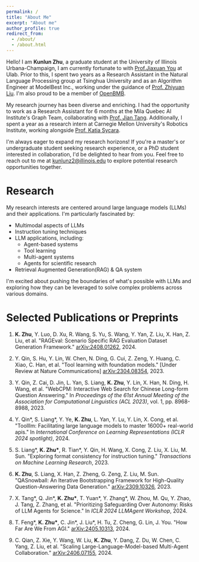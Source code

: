 ```yaml
---
permalink: /
title: "About Me"
excerpt: "About me"
author_profile: true
redirect_from: 
  - /about/
  - /about.html
---
```


Hello! I am **Kunlun Zhu**, a graduate student at the University of Illinois Urbana-Champaign, I am currently fortunate to with [Prof.Jiaxuan You](https://cs.stanford.edu/people/jiaxuan/) at Ulab. Prior to this, I spent two years as a Research Assistant in the Natural Language Processing group at Tsinghua University and as an Algorithm Engineer at ModelBest Inc., working under the guidance of [Prof. Zhiyuan Liu](https://lzy.thunlp.org/). I'm also proud to be a member of [OpenBMB](https://www.openbmb.cn/en/about-us).

My research journey has been diverse and enriching. I had the opportunity to work as a Research Assistant for 6 months at the Mila Quebec AI Institute's Graph Team, collaborating with [Prof. Jian Tang](https://jian-tang.com/). Additionally, I spent a year as a research intern at Carnegie Mellon University's Robotics Institute, working alongside [Prof. Katia Sycara](https://www.cs.cmu.edu/~sycara/).

I'm always eager to expand my research horizons! If you're a master's or undergraduate student seeking research experience, or a PhD student interested in collaboration, I'd be delighted to hear from you. Feel free to reach out to me at <kunlunz2@illinois.edu> to explore potential research opportunities together.

Research
======
My research interests are centered around large language models (LLMs) and their applications. I'm particularly fascinated by:

- Multimodal aspects of LLMs
- Instruction tuning techniques
- LLM applications, including:
  - Agent-based systems
  - Tool learning
  - Multi-agent systems
  - Agents for scientific research
- Retrieval Augmented Generation(RAG) & QA system

I'm excited about pushing the boundaries of what's possible with LLMs and exploring how they can be leveraged to solve complex problems across various domains.

Selected Publications or Preprints
======
1. **K. Zhu**, Y. Luo, D. Xu, R. Wang, S. Yu, S. Wang, Y. Yan, Z. Liu, X. Han, Z. Liu, et al. "RAGEval: Scenario Specific RAG Evaluation Dataset Generation Framework." [arXiv:2408.01262](https://arxiv.org/abs/2408.01262), 2024.
2. Y. Qin, S. Hu, Y. Lin, W. Chen, N. Ding, G. Cui, Z. Zeng, Y. Huang, C. Xiao, C. Han, et al. "Tool learning with foundation models." [Under Review at Nature Communications] [arXiv:2304.08354](https://arxiv.org/abs/2304.08354), 2023.

3. Y. Qin, Z. Cai, D. Jin, L. Yan, S. Liang, **K. Zhu**, Y. Lin, X. Han, N. Ding, H. Wang, et al. "WebCPM: Interactive Web Search for Chinese Long-form Question Answering." In *Proceedings of the 61st Annual Meeting of the Association for Computational Linguistics (ACL 2023)*, vol. 1, pp. 8968-8988, 2023.

4. Y. Qin*, S. Liang*, Y. Ye, **K. Zhu**, L. Yan, Y. Lu, Y. Lin, X. Cong, et al. "Toolllm: Facilitating large language models to master 16000+ real-world apis." In *International Conference on Learning Representations (ICLR 2024 spotlight)*, 2024.

5. S. Liang\*, **K. Zhu\***, R. Tian\*, Y. Qin, H. Wang, X. Cong, Z. Liu, X. Liu, M. Sun. "Exploring format consistency for instruction tuning." *Transactions on Machine Learning Research*, 2023.

6. **K. Zhu**, S. Liang, X. Han, Z. Zheng, G. Zeng, Z. Liu, M. Sun. "QASnowball: An Iterative Bootstrapping Framework for High-Quality Question-Answering Data Generation." [arXiv:2309.10326](https://arxiv.org/abs/2309.10326), 2023.

7. X. Tang\*, Q. Jin\*, **K. Zhu\***, T. Yuan\*, Y. Zhang\*, W. Zhou, M. Qu, Y. Zhao, J. Tang, Z. Zhang, et al. "Prioritizing Safeguarding Over Autonomy: Risks of LLM Agents for Science." In *ICLR 2024 LLMAgent Workshop*, 2024.

8. T. Feng\*, **K. Zhu\***, C. Jin\*, J. Liu\*, H. Tu, Z. Cheng, G. Lin, J. You. "How Far Are We From AGI." [arXiv:2405.10313](https://arxiv.org/abs/2405.10313), 2024.

9. C. Qian, Z. Xie, Y. Wang, W. Liu, **K. Zhu**, Y. Dang, Z. Du, W. Chen, C. Yang, Z. Liu, et al. "Scaling Large-Language-Model-based Multi-Agent Collaboration." [arXiv:2406.07155](https://arxiv.org/abs/2406.07155), 2024.

